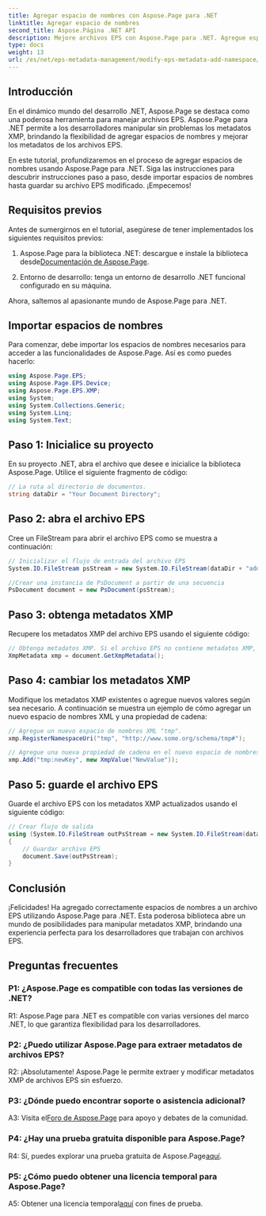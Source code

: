 ```yaml
---
title: Agregar espacio de nombres con Aspose.Page para .NET
linktitle: Agregar espacio de nombres
second_title: Aspose.Página .NET API
description: Mejore archivos EPS con Aspose.Page para .NET. Agregue espacios de nombres sin esfuerzo, modifique metadatos XMP y mejore su flujo de trabajo de desarrollo .NET.
type: docs
weight: 13
url: /es/net/eps-metadata-management/modify-eps-metadata-add-namespace/
---
```

## Introducción

En el dinámico mundo del desarrollo .NET, Aspose.Page se destaca como una poderosa herramienta para manejar archivos EPS. Aspose.Page para .NET permite a los desarrolladores manipular sin problemas los metadatos XMP, brindando la flexibilidad de agregar espacios de nombres y mejorar los metadatos de los archivos EPS.

En este tutorial, profundizaremos en el proceso de agregar espacios de nombres usando Aspose.Page para .NET. Siga las instrucciones para descubrir instrucciones paso a paso, desde importar espacios de nombres hasta guardar su archivo EPS modificado. ¡Empecemos!

## Requisitos previos

Antes de sumergirnos en el tutorial, asegúrese de tener implementados los siguientes requisitos previos:

1.  Aspose.Page para la biblioteca .NET: descargue e instale la biblioteca desde[Documentación de Aspose.Page](https://reference.aspose.com/page/net/).

2. Entorno de desarrollo: tenga un entorno de desarrollo .NET funcional configurado en su máquina.

Ahora, saltemos al apasionante mundo de Aspose.Page para .NET.

## Importar espacios de nombres

Para comenzar, debe importar los espacios de nombres necesarios para acceder a las funcionalidades de Aspose.Page. Así es como puedes hacerlo:

```csharp
using Aspose.Page.EPS;
using Aspose.Page.EPS.Device;
using Aspose.Page.EPS.XMP;
using System;
using System.Collections.Generic;
using System.Linq;
using System.Text;
```

## Paso 1: Inicialice su proyecto

En su proyecto .NET, abra el archivo que desee e inicialice la biblioteca Aspose.Page. Utilice el siguiente fragmento de código:

```csharp
// La ruta al directorio de documentos.
string dataDir = "Your Document Directory";
```

## Paso 2: abra el archivo EPS

Cree un FileStream para abrir el archivo EPS como se muestra a continuación:

```csharp
// Inicializar el flujo de entrada del archivo EPS
System.IO.FileStream psStream = new System.IO.FileStream(dataDir + "add_simple_props_input.eps", System.IO.FileMode.Open, System.IO.FileAccess.Read);

//Crear una instancia de PsDocument a partir de una secuencia
PsDocument document = new PsDocument(psStream);
```

## Paso 3: obtenga metadatos XMP

Recupere los metadatos XMP del archivo EPS usando el siguiente código:

```csharp
// Obtenga metadatos XMP. Si el archivo EPS no contiene metadatos XMP, se crea uno nuevo con valores de los comentarios de metadatos PS.
XmpMetadata xmp = document.GetXmpMetadata();
```

## Paso 4: cambiar los metadatos XMP

Modifique los metadatos XMP existentes o agregue nuevos valores según sea necesario. A continuación se muestra un ejemplo de cómo agregar un nuevo espacio de nombres XML y una propiedad de cadena:

```csharp
// Agregue un nuevo espacio de nombres XML "tmp".
xmp.RegisterNamespaceUri("tmp", "http://www.some.org/schema/tmp#");

// Agregue una nueva propiedad de cadena en el nuevo espacio de nombres.
xmp.Add("tmp:newKey", new XmpValue("NewValue"));
```

## Paso 5: guarde el archivo EPS

Guarde el archivo EPS con los metadatos XMP actualizados usando el siguiente código:

```csharp
// Crear flujo de salida
using (System.IO.FileStream outPsStream = new System.IO.FileStream(dataDir + "add_namespace_output.eps", System.IO.FileMode.Create, System.IO.FileAccess.Write))
{
    // Guardar archivo EPS
    document.Save(outPsStream);
}
```

## Conclusión

¡Felicidades! Ha agregado correctamente espacios de nombres a un archivo EPS utilizando Aspose.Page para .NET. Esta poderosa biblioteca abre un mundo de posibilidades para manipular metadatos XMP, brindando una experiencia perfecta para los desarrolladores que trabajan con archivos EPS.

## Preguntas frecuentes

### P1: ¿Aspose.Page es compatible con todas las versiones de .NET?

R1: Aspose.Page para .NET es compatible con varias versiones del marco .NET, lo que garantiza flexibilidad para los desarrolladores.

### P2: ¿Puedo utilizar Aspose.Page para extraer metadatos de archivos EPS?

R2: ¡Absolutamente! Aspose.Page le permite extraer y modificar metadatos XMP de archivos EPS sin esfuerzo.

### P3: ¿Dónde puedo encontrar soporte o asistencia adicional?

 A3: Visita el[Foro de Aspose.Page](https://forum.aspose.com/c/page/39) para apoyo y debates de la comunidad.

### P4: ¿Hay una prueba gratuita disponible para Aspose.Page?

 R4: Sí, puedes explorar una prueba gratuita de Aspose.Page[aquí](https://releases.aspose.com/).

### P5: ¿Cómo puedo obtener una licencia temporal para Aspose.Page?

 A5: Obtener una licencia temporal[aquí](https://purchase.aspose.com/temporary-license/) con fines de prueba.